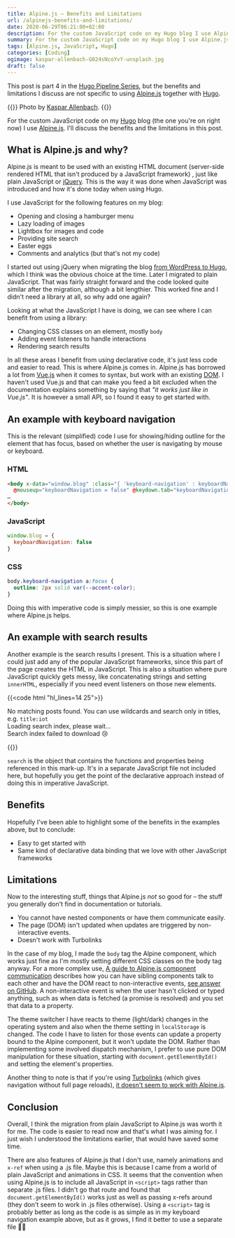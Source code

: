 ```yaml
---
title: Alpine.js – Benefits and Limitations
url: /alpinejs-benefits-and-limitations/
date: 2020-06-29T06:21:00+02:00
description: For the custom JavaScript code on my Hugo blog I use Alpine.js. I’ll discuss the benefits and the limitations in this post. This post is part 4 in the Hugo Pipeline Series, but the benefits and limitations I discuss are not specific to using Alpine.js together with Hugo.
summary: For the custom JavaScript code on my Hugo blog I use Alpine.js. I’ll discuss the benefits and the limitations in this post. This post is part 4 in the Hugo Pipeline Series, but the benefits and limitations I discuss are not specific to using Alpine.js together with Hugo.
tags: [Alpine.js, JavaScript, Hugo]
categories: [Coding]
ogimage: kaspar-allenbach-G024sNcoYvY-unsplash.jpg
draft: false  
---
```


This post is part 4 in the [Hugo Pipeline Series](/hugo-pipeline-series-intro/), but the benefits and limitations I discuss are not specific to using [Alpine.js](https://github.com/alpinejs/alpine) together with [Hugo](https://gohugo.io/). 

{{<post-image image="kaspar-allenbach-G024sNcoYvY-unsplash.jpg" alt="white and gray mountains">}}
Photo by <a href="https://unsplash.com/@kasparallenbach">
Kaspar Allenbach</a>.
{{</post-image>}}

For the custom JavaScript code on my [Hugo](https://gohugo.io/) blog (the one you're on right now) I use [Alpine.js](https://github.com/alpinejs/alpine). I'll discuss the benefits and the limitations in this post. 

## What is Alpine.js and why?
Alpine.js is meant to be used with an existing HTML document (server-side rendered HTML that isn't produced by a JavaScript framework) , just like plain JavaScript or [jQuery](https://jquery.com/). This is the way it was done when JavaScript was introduced and how it's done today when using Hugo.

I use JavaScript for the following features on my blog:
* Opening and closing a hamburger menu
* Lazy loading of images
* Lightbox for images and code
* Providing site search
* Easter eggs
* Comments and analytics (but that's not my code)

I started out using jQuery when migrating the blog [from WordPress to Hugo](/switching-from-wordpress-to-hugo), which I think was the obvious choice at the time. Later I migrated to plain JavaScript. That was fairly straight forward and the code looked quite similar after the migration, although a bit lengthier. This worked fine and I didn't need a library at all, so why add one again?

Looking at what the JavaScript I have is doing, we can see where I can benefit from using a library:
* Changing CSS classes on an element, mostly `body`
* Adding event listeners to handle interactions
* Rendering search results

In all these areas I benefit from using declarative code, it's just less code and easier to read. This is where Alpine.js comes in. Alpine.js has borrowed a lot from [Vue.js](https://vuejs.org/) when it comes to syntax, but work with an existing [DOM][5]. I haven't used Vue.js and that can make you feed a bit excluded when the documentation explains something by saying that _"it works just like in Vue.js"_.  It is however a small API, so I found it easy to get started with.

## An example with keyboard navigation
This is the relevant (simplified) code I use for showing/hiding outline for the element that has focus, based on whether the user is navigating by mouse or keyboard.

### HTML
``` html
<body x-data="window.blog" :class="{ 'keyboard-navigation' : keyboardNavigation }"
  @mouseup="keyboardNavigation = false" @keydown.tab="keyboardNavigation = true">
…
</body>
```
### JavaScript
``` js
window.blog = {
  keyboardNavigation: false
}
```
### CSS
``` css
body.keyboard-navigation a:focus {
  outline: 2px solid var(--accent-color);
}
```

Doing this with imperative code is simply messier, so this is one example where Alpine.js helps. 

## An example with search results

Another example is the search results I present. This is a situation where I could just add any of the popular JavaScript frameworks, since this part of the page creates the HTML in JavaScript. This is also a situation where pure JavaScript quickly gets messy, like concatenating strings and setting `innerHTML`, especially if you need event listeners on those new elements. 

{{<code html "hl_lines=14 25">}}
<div class="search-results-container">
  <div id="search-output" x-show="search.textInSearchBox">
    <div id="no-results-message" x-show="search.store && search.textInSearchBox && !search.hits.length">
      No matching posts found. You can use wildcards and search only in titles, e.g. <code>title:iot</code>
    </div>
    <div id="index-loading-message" x-show="!search.indexLoadFailed && search.indexLoading && search.textInSearchBox">
      <span class="icon-spinner" aria-hidden="true"></span> Loading search index, please wait...
    </div>
    <div id="index-failed-message" x-show="search.indexLoadFailed && search.textInSearchBox">
      Search index failed to download 😢
    </div>
    <div id="number-of-hits-message" x-text="search.getHitsText()" x-show="search.hits.length"></div>
    <ol class="result-list" x-show="search.hits.length" x-ref="hits">
      <template x-for="hit in search.hits" :key="hit.ref">
        <li>
          <h2><a :href='hit.ref' x-text="search.fromStore(hit).title"></a></h2>
          <div class="entry-meta">
            <time class="published" :datetime="search.fromStore(hit).dateiso">
              <svg class="icon icon-calendar"><use xlink:href="#icon-calendar"></use></svg>
              <span x-text="search.fromStore(hit).dateformatted"></span>
            </time>
          </div>
          <p x-text="search.fromStore(hit).summary"></p>
        </li>
      </template>
    </ol>
  </div>
</div>
{{</code>}}

`search` is the object that contains the functions and properties being referenced in this mark-up. It's in a separate JavaScript file not included here, but hopefully you get the point of the declarative approach instead of doing this in imperative JavaScript.

## Benefits

Hopefully I've been able to highlight some of the benefits in the examples above, but to conclude:

* Easy to get started with
* Same kind of declarative data binding that we love with other JavaScript frameworks

## Limitations

Now to the interesting stuff, things that Alpine.js _not_ so good for – the stuff you generally don't find in documentation or tutorials.

* You cannot have nested components or have them communicate easily.
* The page (DOM) isn't updated when updates are triggered by non-interactive events.
* Doesn't work with Turbolinks

In the case of my blog, I made the `body` tag the Alpine component, which works just fine as I'm mostly setting different CSS classes on the body tag anyway. For a more complex use, [A guide to Alpine.js component communication][4] describes how you can have sibling components talk to each other and have the DOM react to non-interactive events, [see answer on GitHub][3]. A non-interactive event is when the user hasn't clicked or typed anything, such as when data is fetched (a promise is resolved) and you set that data to a property. 

The theme switcher I have reacts to theme (light/dark) changes in the operating system and also when the theme setting in `localStorage` is changed. The code I have to listen for those events can update a property bound to the Alpine component, but it won't update the DOM. Rather than implementing some involved dispatch mechanism, I prefer to use pure DOM manipulation for these situation, starting with `document.getElementById()` and setting the element's properties.

Another thing to note is that if you're using [Turbolinks][2] (which gives navigation without full page reloads), [it doesn't seem to work with Alpine.js][1].

## Conclusion

Overall, I think the migration from plain JavaScript to Alpine.js was worth it for me. The code is easier to read now and that's what I was aiming for. I just wish I understood the limitations earlier, that would have saved some time.

There are also features of Alpine.js that I don't use, namely animations and `x-ref` when using a .js file. Maybe this is because I came from a world of plain JavaScript and animations in CSS. It seems that the convention when using Alpine.js is to include all JavaScript in `<script>` tags rather than separate .js files. I didn't go that route and found that `document.getElementById()` works just as well as passing x-refs around (they don't seem to work in .js files otherwise). Using a `<script>` tag is probably better as long as the code is as simple as in my keyboard navigation example above, but as it grows, I find it better to use a separate file 🤷‍♂️

[1]: https://github.com/alpinejs/alpine/issues/319
[2]: https://github.com/turbolinks/turbolinks
[3]: https://github.com/alpinejs/alpine/discussions/585
[4]: https://codewithhugo.com/alpinejs-component-communication-event-bus/
[5]: https://en.wikipedia.org/wiki/Document_Object_Model
